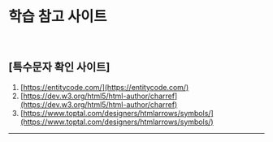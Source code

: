 # 학습 참고 사이트

<br/>

## [특수문자 확인 사이트]
1. [https://entitycode.com/](https://entitycode.com/)
2. [https://dev.w3.org/html5/html-author/charref](https://dev.w3.org/html5/html-author/charref)
3. [https://www.toptal.com/designers/htmlarrows/symbols/](https://www.toptal.com/designers/htmlarrows/symbols/)


---

